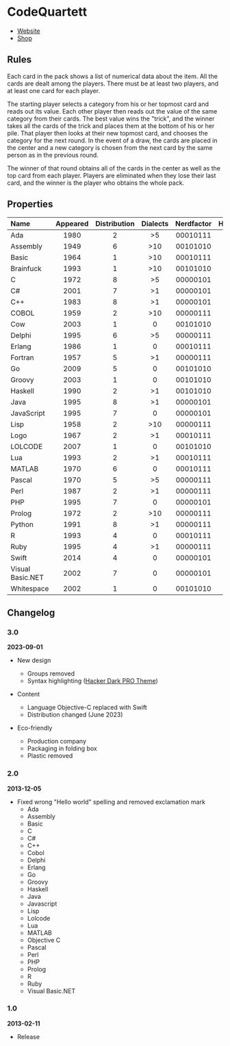 # CodeQuartett

- [Website](https://codequartett.de)
- [Shop](https://suplanus.de/shop/codequartett/)



## Rules

Each card in the pack shows a list of numerical data about the item.
All the cards are dealt among the players.
There must be at least two players, and at least one card for each player.

The starting player selects a category from his or her topmost card and reads out its value.
Each other player then reads out the value of the same category from their cards.
The best value wins the "trick", and the winner takes all the cards of the trick and places them at the bottom of his or her pile.
That player then looks at their new topmost card, and chooses the category for the next round.
In the event of a draw, the cards are placed in the center and a new category is chosen from the next card by the same person as in the previous round.

The winner of that round obtains all of the cards in the center as well as the top card from each player.
Players are eliminated when they lose their last card, and the winner is the player who obtains the whole pack.



## Properties

| Name             | Appeared | Distribution | Dialects | Nerdfactor | HelloWorld.Length |
| :--------------- | :------: | :----------: | :------: | :--------: | :---------------: |
| Ada              |   1980   |      2       |   \>5    |  00010111  |        101        |
| Assembly         |   1949   |      6       |   \>10   |  00101010  |        198        |
| Basic            |   1964   |      1       |   \>10   |  00010111  |        19         |
| Brainfuck        |   1993   |      1       |   \>10   |  00101010  |        218        |
| C                |   1972   |      8       |   \>5    |  00000101  |        82         |
| C#               |   2001   |      7       |   \>1    |  00000101  |        112        |
| C++              |   1983   |      8       |   \>1    |  00000101  |        97         |
| COBOL            |   1959   |      2       |   \>10   |  00000111  |        112        |
| Cow              |   2003   |      1       |    0     |  00101010  |       1539        |
| Delphi           |   1995   |      6       |   \>5    |  00000111  |        58         |
| Erlang           |   1986   |      1       |    0     |  00010111  |        34         |
| Fortran          |   1957   |      5       |   \>1    |  00000111  |        59         |
| Go               |   2009   |      5       |    0     |  00101010  |        81         |
| Groovy           |   2003   |      1       |    0     |  00101010  |        21         |
| Haskell          |   1990   |      2       |   \>1    |  00101010  |        26         |
| Java             |   1995   |      8       |   \>1    |  00000101  |        122        |
| JavaScript       |   1995   |      7       |    0     |  00000101  |        30         |
| Lisp             |   1958   |      2       |   \>10   |  00000111  |        21         |
| Logo             |   1967   |      2       |   \>1    |  00010111  |        19         |
| LOLCODE          |   2007   |      1       |    0     |  00101010  |        51         |
| Lua              |   1993   |      2       |   \>1    |  00010111  |        20         |
| MATLAB           |   1970   |      6       |    0     |  00010111  |        19         |
| Pascal           |   1970   |      5       |   \>5    |  00000111  |        62         |
| Perl             |   1987   |      2       |   \>1    |  00000111  |        20         |
| PHP              |   1995   |      7       |    0     |  00000101  |        28         |
| Prolog           |   1972   |      2       |   \>10   |  00000111  |        33         |
| Python           |   1991   |      8       |   \>1    |  00000111  |        20         |
| R                |   1993   |      4       |    0     |  00010111  |        18         |
| Ruby             |   1995   |      4       |   \>1    |  00000111  |        18         |
| Swift            |   2014   |      4       |    0     |  00000101  |        20         |
| Visual Basic.NET |   2002   |      7       |    0     |  00000101  |        98         |
| Whitespace       |   2002   |      1       |    0     |  00101010  |       1492        |



## Changelog

### 3.0

**2023-09-01**

- New design
  - Groups removed
  - Syntax highlighting ([Hacker Dark PRO Theme](https://github.com/armando10rafael10/theme-hacker-pro))

- Content
  - Language Objective-C replaced with Swift
  - Distribution changed (June 2023)

- Eco-friendly
  - Production company
  - Packaging in folding box
  - Plastic removed



### 2.0

**2013-12-05**

- Fixed wrong "Hello world" spelling and removed exclamation mark
  - Ada
  - Assembly
  - Basic
  - C
  - C#
  - C++
  - Cobol
  - Delphi
  - Erlang
  - Go
  - Groovy
  - Haskell
  - Java
  - Javascript
  - Lisp
  - Lolcode
  - Lua
  - MATLAB
  - Objective C
  - Pascal
  - Perl
  - PHP
  - Prolog
  - R
  - Ruby
  - Visual Basic.NET



### 1.0

**2013-02-11**

- Release
